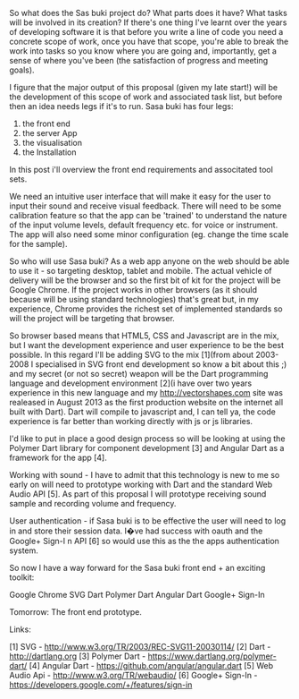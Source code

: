 So what does the Sas buki project do? What parts does it have? What tasks will be involved in its creation? If there's one thing I've learnt over the years of developing software it is that before you write a line of code you need a concrete scope of work, once you have that scope, you're able to break the work into tasks so you know where you are going and, importantly, get a sense of where you've been (the satisfaction of progress and meeting goals). 

I figure that the major output of this proposal (given my late start!) will be the development of this scope of work and associated task list, but before then an idea needs legs if it's to run. Sasa buki has four legs:

1. the front end 
2. the server App 
3. the visualisation
4. the Installation

In this post i'll overview the front end requirements and associtated tool sets.

We need an intuitive user interface that will make it easy for the user to input their sound and receive visual feedback.  There will need to be some calibration feature so that the app can be 'trained' to understand the nature of the input volume levels, default frequency etc. for voice or instrument. The app will also need some minor configuration (eg. change the time scale for the sample).

So who will use Sasa buki? As a web app anyone on the web should be able to use it - so targeting desktop, tablet and mobile. The actual vehicle of delivery will be the browser and so the first bit of kit for the project will be Google Chrome. If the project works in other browsers (as it should because will be using standard technologies) that's great but, in my experience, Chrome provides the richest set of implemented standards so will the project will be targeting that browser.

So browser based means that HTML5, CSS and Javascript are in the mix, but I want the development experience and user experience to be the best possible. In this regard I'll be adding SVG to the mix [1](from about 2003-2008 I specialised in SVG front end development so know a bit about this ;) and my secret (or not so secret) weapon will be the Dart programming language and development environment [2](i have over two years experience in this new language and my   http://vectorshapes.com site was realeased in August 2013 as the first production website on the internet all built with Dart).  Dart will compile to javascript and, I can tell ya, the code experience is far better than working directly with js or js libraries.  

I'd like to put in place a good design process so will be looking at using the Polymer Dart library for component development [3] and Angular Dart as a framework for the app [4]. 

Working with sound - I have to admit that this technology is new to me so early on will need to prototype working with Dart and the standard Web Audio API [5]. As part of this proposal I will prototype receiving sound sample and recording volume and frequency.

User authentication - if Sasa buki is to be effective the user will need to log in and store their session data. I�ve had success with oauth and the Google+ Sign-I n API [6] so would use this as the the apps authentication system.

So now I have a way forward for the Sasa buki front end + an exciting toolkit:

Google Chrome
SVG
Dart
Polymer Dart
Angular Dart
Google+ Sign-In

Tomorrow: The front end prototype.

Links:

[1] SVG - http://www.w3.org/TR/2003/REC-SVG11-20030114/
[2] Dart - http://dartlang.org
[3] Polymer Dart - https://www.dartlang.org/polymer-dart/
[4] Angular Dart - https://github.com/angular/angular.dart
[5] Web Audio Api - http://www.w3.org/TR/webaudio/
[6] Google+ Sign-In - https://developers.google.com/+/features/sign-in
